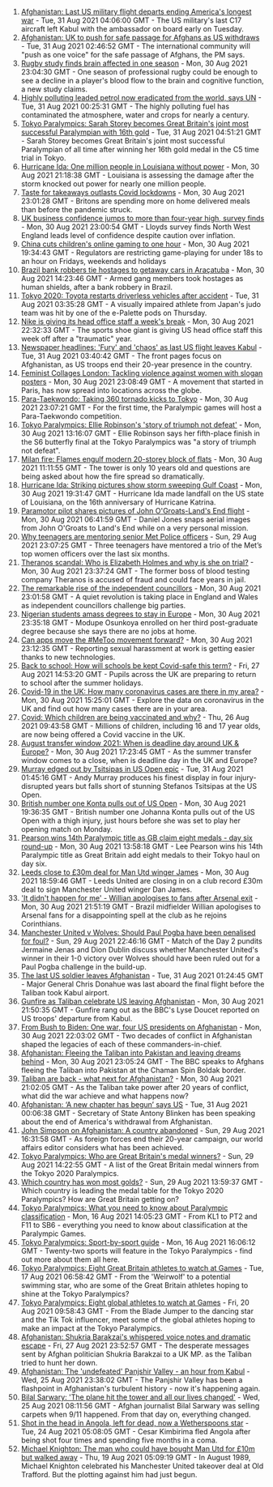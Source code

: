 1. [Afghanistan: Last US military flight departs ending America's longest war](https://www.bbc.co.uk/news/world-asia-58390085?at_medium=RSS&at_campaign=KARANGA) - Tue, 31 Aug 2021 04:06:00 GMT - The US military's last C17 aircraft left Kabul with the ambassador on board early on Tuesday.
2. [Afghanistan: UK to push for safe passage for Afghans as US withdraws](https://www.bbc.co.uk/news/uk-58389977?at_medium=RSS&at_campaign=KARANGA) - Tue, 31 Aug 2021 02:46:52 GMT - The international community will "push as one voice" for the safe passage of Afghans, the PM says.
3. [Rugby study finds brain affected in one season](https://www.bbc.co.uk/sport/rugby-union/58369271?at_medium=RSS&at_campaign=KARANGA) - Mon, 30 Aug 2021 23:04:30 GMT - One season of professional rugby could be enough to see a decline in a player's blood flow to the brain and cognitive function, a new study claims.
4. [Highly polluting leaded petrol now eradicated from the world, says UN](https://www.bbc.co.uk/news/world-58388810?at_medium=RSS&at_campaign=KARANGA) - Tue, 31 Aug 2021 00:25:31 GMT - The highly polluting fuel has contaminated the atmosphere, water and crops for nearly a century.
5. [Tokyo Paralympics: Sarah Storey becomes Great Britain's joint most successful Paralympian with 16th gold](https://www.bbc.co.uk/sport/disability-sport/58390957?at_medium=RSS&at_campaign=KARANGA) - Tue, 31 Aug 2021 04:51:21 GMT - Sarah Storey becomes Great Britain's joint most successful Paralympian of all time after winning her 16th gold medal in the C5 time trial in Tokyo.
6. [Hurricane Ida: One million people in Louisiana without power](https://www.bbc.co.uk/news/world-us-canada-58378788?at_medium=RSS&at_campaign=KARANGA) - Mon, 30 Aug 2021 21:18:38 GMT - Louisiana is assessing the damage after the storm knocked out power for nearly one million people.
7. [Taste for takeaways outlasts Covid lockdowns](https://www.bbc.co.uk/news/business-57489195?at_medium=RSS&at_campaign=KARANGA) - Mon, 30 Aug 2021 23:01:28 GMT - Britons are spending more on home delivered meals than before the pandemic struck.
8. [UK business confidence jumps to more than four-year high, survey finds](https://www.bbc.co.uk/news/business-58383035?at_medium=RSS&at_campaign=KARANGA) - Mon, 30 Aug 2021 23:00:54 GMT - Lloyds survey finds North West England leads level of confidence despite caution over inflation.
9. [China cuts children's online gaming to one hour](https://www.bbc.co.uk/news/technology-58384457?at_medium=RSS&at_campaign=KARANGA) - Mon, 30 Aug 2021 19:34:43 GMT - Regulators are restricting game-playing for under 18s to an hour on Fridays, weekends and holidays
10. [Brazil bank robbers tie hostages to getaway cars in Araçatuba](https://www.bbc.co.uk/news/world-latin-america-58382410?at_medium=RSS&at_campaign=KARANGA) - Mon, 30 Aug 2021 14:23:46 GMT - Armed gang members took hostages as human shields, after a bank robbery in Brazil.
11. [Tokyo 2020: Toyota restarts driverless vehicles after accident](https://www.bbc.co.uk/news/business-58390290?at_medium=RSS&at_campaign=KARANGA) - Tue, 31 Aug 2021 03:35:28 GMT - A visually impaired athlete from Japan's judo team was hit by one of the e-Palette pods on Thursday.
12. [Nike is giving its head office staff a week's break](https://www.bbc.co.uk/news/business-58388796?at_medium=RSS&at_campaign=KARANGA) - Mon, 30 Aug 2021 22:32:33 GMT - The sports shoe giant is giving US head office staff this week off after a "traumatic" year.
13. [Newspaper headlines: 'Fury' and 'chaos' as last US flight leaves Kabul](https://www.bbc.co.uk/news/blogs-the-papers-58389471?at_medium=RSS&at_campaign=KARANGA) - Tue, 31 Aug 2021 03:40:42 GMT - The front pages focus on Afghanistan, as US troops end their 20-year presence in the country.
14. [Feminist Collages London: Tackling violence against women with slogan posters](https://www.bbc.co.uk/news/uk-58322865?at_medium=RSS&at_campaign=KARANGA) - Mon, 30 Aug 2021 23:08:49 GMT - A movement that started in Paris, has now spread into locations across the globe.
15. [Para-Taekwondo: Taking 360 tornado kicks to Tokyo](https://www.bbc.co.uk/news/disability-58360385?at_medium=RSS&at_campaign=KARANGA) - Mon, 30 Aug 2021 23:07:21 GMT - For the first time, the Paralympic games will host a Para-Taekwondo competition.
16. [Tokyo Paralympics: Ellie Robinson's 'story of triumph not defeat'](https://www.bbc.co.uk/sport/disability-sport/58383911?at_medium=RSS&at_campaign=KARANGA) - Mon, 30 Aug 2021 13:16:07 GMT - Ellie Robinson says her fifth-place finish in the S6 butterfly final at the Tokyo Paralympics was "a story of triumph not defeat".
17. [Milan fire: Flames engulf modern 20-storey block of flats](https://www.bbc.co.uk/news/world-europe-58385014?at_medium=RSS&at_campaign=KARANGA) - Mon, 30 Aug 2021 11:11:55 GMT - The tower is only 10 years old and questions are being asked about how the fire spread so dramatically.
18. [Hurricane Ida: Striking pictures show storm sweeping Gulf Coast](https://www.bbc.co.uk/news/world-us-canada-58380820?at_medium=RSS&at_campaign=KARANGA) - Mon, 30 Aug 2021 19:31:47 GMT - Hurricane Ida made landfall on the US state of Louisiana, on the 16th anniversary of Hurricane Katrina.
19. [Paramotor pilot shares pictures of John O'Groats-Land's End flight](https://www.bbc.co.uk/news/uk-england-norfolk-58345631?at_medium=RSS&at_campaign=KARANGA) - Mon, 30 Aug 2021 06:41:59 GMT - Daniel Jones snaps aerial images from John O'Groats to Land's End while on a very personal mission.
20. [Why teenagers are mentoring senior Met Police officers](https://www.bbc.co.uk/news/uk-england-london-58351814?at_medium=RSS&at_campaign=KARANGA) - Sun, 29 Aug 2021 23:07:25 GMT - Three teenagers have mentored a trio of the Met’s top women officers over the last six months.
21. [Theranos scandal: Who is Elizabeth Holmes and why is she on trial?](https://www.bbc.co.uk/news/business-58336998?at_medium=RSS&at_campaign=KARANGA) - Mon, 30 Aug 2021 23:37:24 GMT - The former boss of blood testing company Theranos is accused of fraud and could face years in jail.
22. [The remarkable rise of the independent councillors](https://www.bbc.co.uk/news/uk-politics-58244507?at_medium=RSS&at_campaign=KARANGA) - Mon, 30 Aug 2021 23:01:58 GMT - A quiet revolution is taking place in England and Wales as independent councillors challenge big parties.
23. [Nigerian students amass degrees to stay in Europe](https://www.bbc.co.uk/news/world-africa-58319976?at_medium=RSS&at_campaign=KARANGA) - Mon, 30 Aug 2021 23:35:18 GMT - Modupe Osunkoya enrolled on her third post-graduate degree because she says there are no jobs at home.
24. [Can apps move the #MeToo movement forward?](https://www.bbc.co.uk/news/business-58260533?at_medium=RSS&at_campaign=KARANGA) - Mon, 30 Aug 2021 23:12:35 GMT - Reporting sexual harassment at work is getting easier thanks to new technologies.
25. [Back to school: How will schools be kept Covid-safe this term?](https://www.bbc.co.uk/news/education-51643556?at_medium=RSS&at_campaign=KARANGA) - Fri, 27 Aug 2021 14:53:20 GMT - Pupils across the UK are preparing to return to school after the summer holidays.
26. [Covid-19 in the UK: How many coronavirus cases are there in my area?](https://www.bbc.co.uk/news/uk-51768274?at_medium=RSS&at_campaign=KARANGA) - Mon, 30 Aug 2021 15:25:01 GMT - Explore the data on coronavirus in the UK and find out how many cases there are in your area.
27. [Covid: Which children are being vaccinated and why?](https://www.bbc.co.uk/news/health-57888429?at_medium=RSS&at_campaign=KARANGA) - Thu, 26 Aug 2021 09:43:58 GMT - Millions of children, including 16 and 17 year olds, are now being offered a Covid vaccine in the UK.
28. [August transfer window 2021: When is deadline day around UK & Europe?](https://www.bbc.co.uk/sport/football/58356632?at_medium=RSS&at_campaign=KARANGA) - Mon, 30 Aug 2021 17:23:45 GMT - As the summer transfer window comes to a close, when is deadline day in the UK and Europe?
29. [Murray edged out by Tsitsipas in US Open epic](https://www.bbc.co.uk/sport/tennis/58389181?at_medium=RSS&at_campaign=KARANGA) - Tue, 31 Aug 2021 01:45:16 GMT - Andy Murray produces his finest display in four injury-disrupted years but falls short of stunning Stefanos Tsitsipas at the US Open.
30. [British number one Konta pulls out of US Open](https://www.bbc.co.uk/sport/tennis/58379178?at_medium=RSS&at_campaign=KARANGA) - Mon, 30 Aug 2021 19:36:35 GMT - British number one Johanna Konta pulls out of the US Open with a thigh injury, just hours before she was set to play her opening match on Monday.
31. [Pearson wins 14th Paralympic title as GB claim eight medals - day six round-up](https://www.bbc.co.uk/sport/disability-sport/58381498?at_medium=RSS&at_campaign=KARANGA) - Mon, 30 Aug 2021 13:58:18 GMT - Lee Pearson wins his 14th Paralympic title as Great Britain add eight medals to their Tokyo haul on day six.
32. [Leeds close to £30m deal for Man Utd winger James](https://www.bbc.co.uk/sport/football/58388786?at_medium=RSS&at_campaign=KARANGA) - Mon, 30 Aug 2021 18:59:46 GMT - Leeds United are closing in on a club record £30m deal to sign Manchester United winger Dan James.
33. ['It didn't happen for me' - Willian apologises to fans after Arsenal exit](https://www.bbc.co.uk/sport/football/58389561?at_medium=RSS&at_campaign=KARANGA) - Mon, 30 Aug 2021 21:51:19 GMT - Brazil midfielder Willian apologises to Arsenal fans for a disappointing spell at the club as he rejoins Corinthians.
34. [Manchester United v Wolves: Should Paul Pogba have been penalised for foul?](https://www.bbc.co.uk/sport/av/football/58380359?at_medium=RSS&at_campaign=KARANGA) - Sun, 29 Aug 2021 22:46:16 GMT - Match of the Day 2 pundits Jermaine Jenas and Dion Dublin discuss whether Manchester United's winner in their 1-0 victory over Wolves should have been ruled out for a Paul Pogba challenge in the build-up.
35. [The last US soldier leaves Afghanistan](https://www.bbc.co.uk/news/world-us-canada-58390310?at_medium=RSS&at_campaign=KARANGA) - Tue, 31 Aug 2021 01:24:45 GMT - Major General Chris Donahue was last aboard the final flight before the Taliban took Kabul airport.
36. [Gunfire as Taliban celebrate US leaving Afghanistan](https://www.bbc.co.uk/news/world-asia-58389771?at_medium=RSS&at_campaign=KARANGA) - Mon, 30 Aug 2021 21:50:35 GMT - Gunfire rang out as the BBC's Lyse Doucet reported on US troops' departure from Kabul.
37. [From Bush to Biden: One war, four US presidents on Afghanistan](https://www.bbc.co.uk/news/world-us-canada-58352128?at_medium=RSS&at_campaign=KARANGA) - Mon, 30 Aug 2021 22:03:02 GMT - Two decades of conflict in Afghanistan shaped the legacies of each of these commanders-in-chief.
38. [Afghanistan: Fleeing the Taliban into Pakistan and leaving dreams behind](https://www.bbc.co.uk/news/world-asia-58380551?at_medium=RSS&at_campaign=KARANGA) - Mon, 30 Aug 2021 23:05:24 GMT - The BBC speaks to Afghans fleeing the Taliban into Pakistan at the Chaman Spin Boldak border.
39. [Taliban are back - what next for Afghanistan?](https://www.bbc.co.uk/news/world-asia-49192495?at_medium=RSS&at_campaign=KARANGA) - Mon, 30 Aug 2021 21:02:05 GMT - As the Taliban take power after 20 years of conflict, what did the war achieve and what happens now?
40. [Afghanistan: ‘A new chapter has begun’ says US](https://www.bbc.co.uk/news/world-us-canada-58389752?at_medium=RSS&at_campaign=KARANGA) - Tue, 31 Aug 2021 00:06:38 GMT - Secretary of State Antony Blinken has been speaking about the end of America's withdrawal from Afghanistan.
41. [John Simpson on Afghanistan: A country abandoned](https://www.bbc.co.uk/news/58377984?at_medium=RSS&at_campaign=KARANGA) - Sun, 29 Aug 2021 16:31:58 GMT - As foreign forces end their 20-year campaign, our world affairs editor considers what has been achieved.
42. [Tokyo Paralympics: Who are Great Britain's medal winners?](https://www.bbc.co.uk/sport/disability-sport/58267875?at_medium=RSS&at_campaign=KARANGA) - Sun, 29 Aug 2021 14:22:55 GMT - A list of the Great Britain medal winners from the Tokyo 2020 Paralympics.
43. [Which country has won most golds?](https://www.bbc.co.uk/sport/disability-sport/58267874?at_medium=RSS&at_campaign=KARANGA) - Sun, 29 Aug 2021 13:59:37 GMT - Which country is leading the medal table for the Tokyo 2020 Paralympics? How are Great Britain getting on?
44. [Tokyo Paralympics: What you need to know about Paralympic classification](https://www.bbc.co.uk/sport/disability-sport/57396986?at_medium=RSS&at_campaign=KARANGA) - Mon, 16 Aug 2021 14:05:23 GMT - From KL1 to PT2 and F11 to SB6 - everything you need to know about classification at the Paralympic Games.
45. [Tokyo Paralympics: Sport-by-sport guide](https://www.bbc.co.uk/sport/disability-sport/58228171?at_medium=RSS&at_campaign=KARANGA) - Mon, 16 Aug 2021 16:06:12 GMT - Twenty-two sports will feature in the Tokyo Paralympics - find out more about them all here.
46. [Tokyo Paralympics: Eight Great Britain athletes to watch at Games](https://www.bbc.co.uk/sport/disability-sport/58126396?at_medium=RSS&at_campaign=KARANGA) - Tue, 17 Aug 2021 06:58:42 GMT - From the 'Weirwolf' to a potential swimming star, who are some of the Great Britain athletes hoping to shine at the Tokyo Paralympics?
47. [Tokyo Paralympics: Eight global athletes to watch at Games](https://www.bbc.co.uk/sport/disability-sport/58203418?at_medium=RSS&at_campaign=KARANGA) - Fri, 20 Aug 2021 09:58:43 GMT - From the Blade Jumper to the dancing star and the Tik Tok influencer, meet some of the global athletes hoping to make an impact at the Tokyo Paralympics.
48. [Afghanistan: Shukria Barakzai's whispered voice notes and dramatic escape](https://www.bbc.co.uk/news/world-asia-58345901?at_medium=RSS&at_campaign=KARANGA) - Fri, 27 Aug 2021 23:52:57 GMT - The desperate messages sent by Afghan politician Shukria Barakzai to a UK MP. as the Taliban tried to hunt her down.
49. [Afghanistan: The 'undefeated' Panjshir Valley - an hour from Kabul](https://www.bbc.co.uk/news/world-asia-58329527?at_medium=RSS&at_campaign=KARANGA) - Wed, 25 Aug 2021 23:38:02 GMT - The Panjshir Valley has been a flashpoint in Afghanistan's turbulent history - now it's happening again.
50. [Bilal Sarwary: 'The plane hit the tower and all our lives changed'](https://www.bbc.co.uk/news/world-south-asia-58071592?at_medium=RSS&at_campaign=KARANGA) - Wed, 25 Aug 2021 08:11:56 GMT - Afghan journalist Bilal Sarwary was selling carpets when 9/11 happened. From that day on, everything changed.
51. [Shot in the head in Angola, left for dead, now a Wetherspoons star](https://www.bbc.co.uk/news/uk-58266180?at_medium=RSS&at_campaign=KARANGA) - Tue, 24 Aug 2021 05:08:05 GMT - Cesar Kimbirima fled Angola after being shot four times and spending five months in a coma.
52. [Michael Knighton: The man who could have bought Man Utd for £10m but walked away](https://www.bbc.co.uk/sport/football/58233755?at_medium=RSS&at_campaign=KARANGA) - Thu, 19 Aug 2021 05:09:19 GMT - In August 1989, Michael Knighton celebrated his Manchester United takeover deal at Old Trafford. But the plotting against him had just begun.

